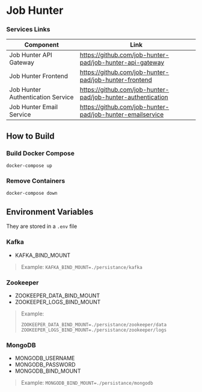 # Job Hunter

### Services Links

| Component | Link|
| ------ | ------ |
| Job Hunter API Gateway | https://github.com/job-hunter-pad/job-hunter-api-gateway |
| Job Hunter Frontend | https://github.com/job-hunter-pad/job-hunter-frontend |
| Job Hunter Authentication Service | https://github.com/job-hunter-pad/job-hunter-authentication |
| Job Hunter Email Service | https://github.com/job-hunter-pad/job-hunter-emailservice |


## How to Build

### Build Docker Compose 

```
docker-compose up
```
### Remove Containers

```
docker-compose down
```

## Environment Variables

They are stored in a `.env` file

### Kafka

- KAFKA_BIND_MOUNT

> Example: 
> `KAFKA_BIND_MOUNT=./persistance/kafka`

### Zookeeper

- ZOOKEEPER_DATA_BIND_MOUNT
- ZOOKEEPER_LOGS_BIND_MOUNT

> Example:
> 
> `ZOOKEEPER_DATA_BIND_MOUNT=./persistance/zookeeper/data`
> `ZOOKEEPER_LOGS_BIND_MOUNT=./persistance/zookeeper/logs`

### MongoDB

- MONGODB_USERNAME
- MONGODB_PASSWORD
- MONGODB_BIND_MOUNT

> Example:
> `MONGODB_BIND_MOUNT=./persistance/mongodb`

